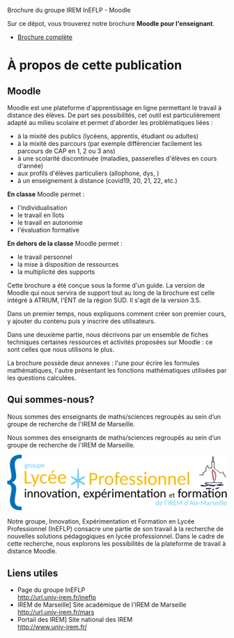 Brochure du groupe IREM InEFLP - Moodle

Sur ce dépot, vous trouverez notre brochure **Moodle pour l'enseignant**.


* [Brochure complète](./res/Moodle.pdf)


# À propos de cette publication

## Moodle


Moodle est une plateforme d'apprentissage en ligne permettant le travail à distance des élèves.
De part ses possibilités, cet outil est particulièrement adapté au milieu scolaire et permet d'aborder les problématiques liées :

* à la mixité des publics (lycéens, apprentis, étudiant ou adultes)
* à la mixité des parcours (par exemple différencier facilement les parcours de CAP en 1, 2 ou 3 ans)
* à une scolarité discontinuée (maladies, passerelles d'élèves en cours d'année)
* aux profils d'élèves particuliers (allophone, dys, )
* à un enseignement à distance (covid19, 20, 21, 22, etc.)


**En classe** Moodle permet :

* l'individualisation
* le travail en îlots
* le travail en autonomie
* l'évaluation formative


**En dehors de la classe** Moodle permet :


* le travail personnel
* la mise à disposition de ressources
* la multiplicité des supports



Cette brochure a été conçue sous la forme d'un guide. La version de Moodle qui nous servira de support tout au long de la brochure est celle intégré à ATRIUM, l'ENT de la région SUD. Il s'agit de la version 3.5.

Dans un premier temps, nous expliquons comment créer son premier cours, y ajouter du contenu puis y inscrire des utilisateurs.

Dans une deuxième partie, nous décrivons par un ensemble de fiches techniques certaines ressources et activités proposées sur Moodle : ce sont celles que nous utilisons le plus.

La brochure possède deux annexes : l'une pour écrire les formules mathématiques, l'autre présentant les fonctions mathématiques utilisées par les questions calculées.


## Qui sommes-nous?

Nous sommes des enseignants de maths/sciences regroupés au sein d’un groupe de recherche de l'IREM de Marseille.



Nous sommes des enseignants de maths/sciences regroupés au sein d’un groupe de recherche de l'IREM de Marseille.

![](./res/fig-logo-ineflp.png)


Notre groupe, Innovation, Expérimentation et Formation en Lycée Professionnel (InEFLP) consacre une partie de son travail à la recherche de nouvelles solutions pédagogiques en lycée professionnel. Dans le cadre de cette recherche, nous explorons les possibilités de la plateforme de travail à distance Moodle.




## Liens utiles

* Page du groupe InEFLP
</br>http://url.univ-irem.fr/ineflp
* IREM de Marseille] Site académique de l'IREM de Marseille
</br>http://url.univ-irem.fr/mars
* Portail des IREM] Site national des IREM
</br>http://www.univ-irem.fr/

